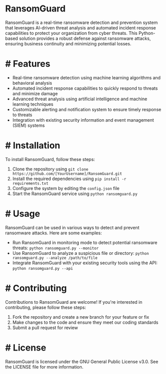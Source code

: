 <!-- RansomGuard_20250720101910_8508 -->

# RansomGuard

RansomGuard is a real-time ransomware detection and prevention system that leverages AI-driven threat analysis and automated incident response capabilities to protect your organization from cyber threats. This Python-based solution provides a robust defense against ransomware attacks, ensuring business continuity and minimizing potential losses.

# # Features

* Real-time ransomware detection using machine learning algorithms and behavioral analysis
* Automated incident response capabilities to quickly respond to threats and minimize damage
* Advanced threat analysis using artificial intelligence and machine learning techniques
* Customizable alerting and notification system to ensure timely response to threats
* Integration with existing security information and event management (SIEM) systems

# # Installation

To install RansomGuard, follow these steps:

1. Clone the repository using `git clone https://github.com/[YourUsername]/RansomGuard.git`
2. Install the required dependencies using `pip install -r requirements.txt`
3. Configure the system by editing the `config.json` file
4. Start the RansomGuard service using `python ransomguard.py`

# # Usage

RansomGuard can be used in various ways to detect and prevent ransomware attacks. Here are some examples:

* Run RansomGuard in monitoring mode to detect potential ransomware threats: `python ransomguard.py --monitor`
* Use RansomGuard to analyze a suspicious file or directory: `python ransomguard.py --analyze /path/to/file`
* Integrate RansomGuard with your existing security tools using the API: `python ransomguard.py --api`

# # Contributing

Contributions to RansomGuard are welcome! If you're interested in contributing, please follow these steps:

1. Fork the repository and create a new branch for your feature or fix
2. Make changes to the code and ensure they meet our coding standards
3. Submit a pull request for review

# # License

RansomGuard is licensed under the GNU General Public License v3.0. See the LICENSE file for more information.